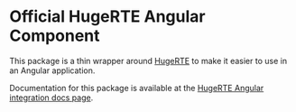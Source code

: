 # Official HugeRTE Angular Component

This package is a thin wrapper around [HugeRTE](https://github.com/hugerte/hugerte) to make it easier to use in an Angular application.

Documentation for this package is available at the [HugeRTE Angular integration docs page](https://github.com/hugerte/hugerte-docs/blob/main/integrations/angular.md).
